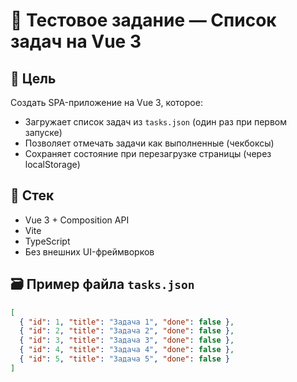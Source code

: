 # 🧪 Тестовое задание — Список задач на Vue 3

## 📌 Цель

Создать SPA-приложение на Vue 3, которое:

- Загружает список задач из `tasks.json` (один раз при первом запуске)
- Позволяет отмечать задачи как выполненные (чекбоксы)
- Сохраняет состояние при перезагрузке страницы (через localStorage)

## 🧩 Стек

- Vue 3 + Composition API
- Vite
- TypeScript
- Без внешних UI-фреймворков

## 🗃 Пример файла `tasks.json`

```json
[
  { "id": 1, "title": "Задача 1", "done": false },
  { "id": 2, "title": "Задача 2", "done": false },
  { "id": 3, "title": "Задача 3", "done": false },
  { "id": 4, "title": "Задача 4", "done": false },
  { "id": 5, "title": "Задача 5", "done": false }
]
